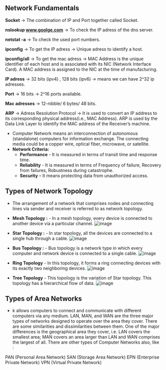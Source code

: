 ## Network Fundamentals
**Socket** -> The combination of IP and Port together called Socket.

**nslookup www.goolge.com**   -> To check the IP adress of the dns server.

**netstat -a**   -> To check the used port numbers.

**ipconfig**  -> To get the IP adress   -> Unique adress to identify a host.

**ipconfig/all**  -> To get the mac adress  -> MAC Address is the unique identifier of each host and is associated with its NIC (Network Interface Card). A MAC address is assigned to the NIC at the time of manufacturing. 

**IP adress** -> 32 bits (ipv4) , 128 bits (ipv6)  -> means we can have 2^32 ip adresses.

**Port**  -> 16 bits -> 2^16  ports available.

**Mac adresses** -> 12-nibble/ 6 bytes/ 48 bits.

**ARP** -> Adress Resolution Protocol -> It is used to convert an IP address to its corresponding physical address(i.e., MAC Address). ARP is used by the Data Link Layer to identify the MAC address of the Receiver’s machine. 

* Computer Network means an interconnection of autonomous (standalone) computers for information exchange. The connecting media could be a copper wire, optical fiber, microwave, or satellite. 
* **Network Criteria:**
  *  **Performance** -  It is measured in terms of transit time and response time.
  *  **Reliability** - It is measured in terms of Frequency of failure, Recovery from failures, Robustness during catastrophe.
  *   **Security** – It means protecting data from unauthorized access. 

## Types of Network Topology
* The arrangement of a network that comprises nodes and connecting lines via sender and receiver is referred to as network topology.
* **Mesh Topology :** - In a mesh topology, every device is connected to another device via a particular channel. 
 ![image](https://user-images.githubusercontent.com/60296821/148342410-e3379b59-5d15-4aef-935f-a4cb0dd5c209.png)
 
* **Star Topology :** - In star topology, all the devices are connected to a single hub through a cable.
 ![image](https://user-images.githubusercontent.com/60296821/148342911-920b180a-a435-4efb-aaaf-2be963e809f9.png)
 
* **Bus Topology :** - Bus topology is a network type in which every computer and network device is connected to a single cable.
 ![image](https://user-images.githubusercontent.com/60296821/148343283-c1958856-ed54-4db1-a435-b0c2780ada45.png)
 
* **Ring Topology** - In this topology, it forms a ring connecting devices with its exactly two neighboring devices.
 ![image](https://user-images.githubusercontent.com/60296821/148343369-d8e0e3ed-6eeb-4916-b162-35b7db859d94.png)
 
* **Tree Topology** - This topology is the variation of Star topology. This topology has a hierarchical flow of data. 
 ![image](https://user-images.githubusercontent.com/60296821/148343612-7b0e5012-dd4f-40b7-b294-aeb58304b4a6.png)

## Types of Area Networks
* k allows computers to connect and communicate with different computers via any medium. LAN, MAN, and WAN are the three major types of networks designed to operate over the area they cover. There are some similarities and dissimilarities between them. One of the major differences is the geographical area they cover, i.e. LAN covers the smallest area; MAN covers an area larger than LAN and WAN comprises the largest of all. 
There are other types of Computer Networks also, like : 
 

PAN (Personal Area Network)
SAN (Storage Area Network)
EPN (Enterprise Private Network)
VPN (Virtual Private Network)


